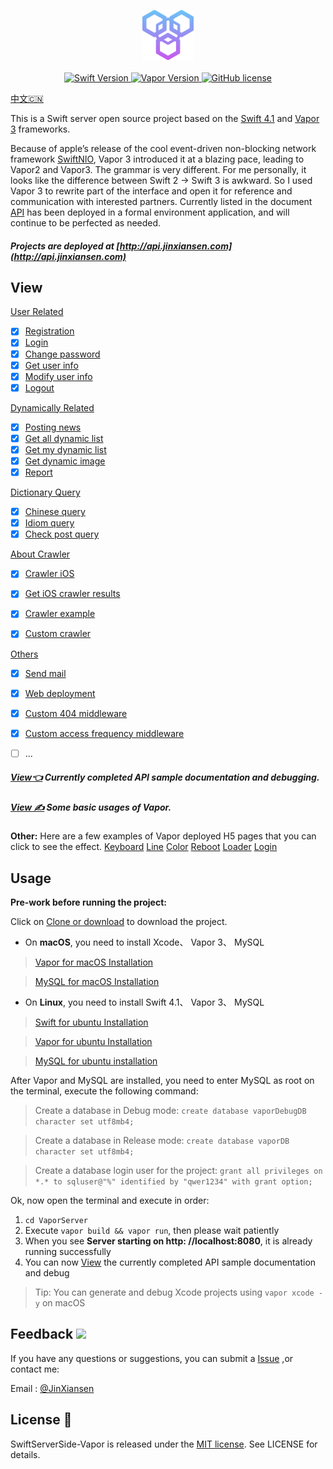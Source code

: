 
<p align="center">
    <img height="80" src="Source/icon.png"/>
    <br>
    <br>
    <a href="http://swift.org">
        <img src="https://img.shields.io/badge/Swift-4.1-brightgreen.svg" alt="Swift Version">
    </a>
    <a href="http://vapor.codes">
        <img src="https://img.shields.io/badge/Vapor-3-F6CBCA.svg" alt="Vapor Version">
    </a>
    <a href="LICENSE">
        <img src="https://img.shields.io/badge/license-MIT-blue.svg" alt="GitHub license">
    </a>
</p>

[中文🇨🇳](README_CN.md)

This is a Swift server open source project based on the [Swift 4.1](https://swift.org) and [Vapor 3](http://vapor.codes) frameworks.

Because of apple’s release of the cool event-driven non-blocking network framework [SwiftNIO](https://github.com/apple/swift-nio), Vapor 3 introduced it at a blazing pace, leading to Vapor2 and Vapor3. The grammar is very different. For me personally, it looks like the difference between Swift 2 -> Swift 3 is awkward. So I used Vapor 3 to rewrite part of the interface and open it for reference and communication with interested partners.
Currently listed in the document [API](Source/API.md) has been deployed in a formal environment application, and will continue to be perfected as needed.

##### Projects are deployed at [http://api.jinxiansen.com](http://api.jinxiansen.com)

## View
[User Related](Source/API.md/#user)

- [x] [Registration](Source/API.md/#注册)
- [x] [Login](Source/API.md/#登录)
- [x] [Change password](Source/API.md/#修改密码)
- [x] [Get user info](Source/API.md/#获取用户信息)
- [x] [Modify user info](Source/API.md/#修改用户信息)
- [x] [Logout](Source/API.md/#退出登录)

[Dynamically Related](Source/API.md/#动态)

- [x] [Posting news](Source/API.md/#发布动态)
- [x] [Get all dynamic list](Source/API.md/#获取全部动态列表)
- [x] [Get my dynamic list](Source/API.md/#获取我的动态列表)
- [x] [Get dynamic image](Source/API.md/#获取动态图片)
- [x] [Report](Source/API.md/#举报)

[Dictionary Query](Source/API.md/字典)

- [x] [Chinese query](Source/API.md/#汉字查询)
- [x] [Idiom query](Source/API.md/#成语查询)
- [x] [Check post query](Source/API.md/#歇后语查询)

[About Crawler](Source/API.md/#爬虫)

- [x] [Crawler iOS](Source/API.md/#拉勾iOS)
- [x] [Get iOS crawler results](Source/API.md/#获取iOS爬取结果)
- [x] [Crawler example](Source/API.md/#爬虫示例)
- [x] [Custom crawler](Source/API.md/#自定义爬虫)


[Others](Source/API.md/#发送邮件)

- [x] [Send mail](Source/API.md/#发送邮件)
- [x] [Web deployment](Source/API.md/#网页)
- [x] [Custom 404 middleware](Source/VaporUsage.md/#自定义404)
- [x] [Custom access frequency middleware](Source/VaporUsage.md/#自定义访问频率)
- [ ] ...


##### [View👈](Source/API.md) Currently completed API sample documentation and debugging.

##### [View ✍️](Source/VaporUsage.md) Some basic usages of Vapor.


**Other:** Here are a few examples of Vapor deployed H5 pages that you can click to see the effect.
[Keyboard](http://api.jinxiansen.com/h5/keyboard)
[Line](http://api.jinxiansen.com/h5/line)
[Color](http://api.jinxiansen.com/h5/color)
[Reboot](http://api.jinxiansen.com/h5/reboot)
[Loader](http://api.jinxiansen.com/h5/loader)
[Login](http://api.jinxiansen.com/h5/login)


## Usage

**Pre-work before running the project:**

Click on [Clone or download](https://github.com/Jinxiansen/SwiftServerSide-Vapor/archive/master.zip) to download the project.

* On **macOS**, you need to install Xcode、 Vapor 3、 MySQL

> [Vapor for macOS Installation](https://docs.vapor.codes/3.0/install/macos/)

> [MySQL for macOS Installation](https://segmentfault.com/a/1190000007838188)

* On **Linux**, you need to install Swift 4.1、 Vapor 3、 MySQL

> [Swift for ubuntu Installation](https://swift.org/download/#releases)

> [Vapor for ubuntu Installation](https://docs.vapor.codes/3.0/install/ubuntu/)

> [MySQL for ubuntu installation](http://prog3.com/sbdm/blog/vXueYing/article/details/52330180)

After Vapor and MySQL are installed,
you need to enter MySQL as root on the terminal, execute the following command:

> Create a database in Debug mode:
`create database vaporDebugDB character set utf8mb4;`

> Create a database in Release mode:
`create database vaporDB character set utf8mb4;`

> Create a database login user for the project:
`grant all privileges on *.* to sqluser@"%" identified by "qwer1234" with grant option;`

Ok, now open the terminal and execute in order:

1. `cd VaporServer`
2. Execute `vapor build && vapor run`, then please wait patiently
3. When you see **Server starting on http: //localhost:8080**, it is already running successfully
4. You can now [View](Source/API.md) the currently completed API sample documentation and debug

> Tip: You can generate and debug Xcode projects using `vapor xcode -y` on macOS



## Feedback ![](Source/zz.jpg)

If you have any questions or suggestions, you can submit a [Issue](https://github.com/Jinxiansen/SwiftServerSide-Vapor/issues) ,or contact me: 

Email : [@JinXiansen](hi@jinxiansen.com)

## License 📄


SwiftServerSide-Vapor is released under the [MIT license](LICENSE). See LICENSE for details.
